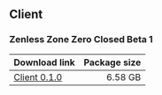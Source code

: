 ## Client

### Zenless Zone Zero Closed Beta 1

| Download link | Package size |
| ------------- | ------------:|
| [Client 0.1.0](https://mirror.tomys.top/OneDrive/%E8%BD%AF%E4%BB%B6/Games/%E7%BB%9D%E5%8C%BA%E9%9B%B6/0.1.0(CBT1)/ZZZ_0.1.0_OS.zip) | 6.58 GB |
